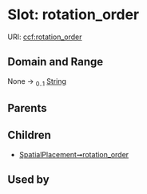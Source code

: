 
# Slot: rotation_order



URI: [ccf:rotation_order](http://purl.org/ccf/rotation_order)


## Domain and Range

None &#8594;  <sub>0..1</sub> [String](types/String.md)

## Parents


## Children

 *  [SpatialPlacement➞rotation_order](SpatialPlacement_rotation_order.md)

## Used by

